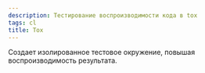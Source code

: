 ```yaml
---
description: Тестирование воспроизводимости кода в tox
tags: cl
title: Tox
---
```

Создает изолированное тестовое окружение, повышая воспроизводимость результата.

